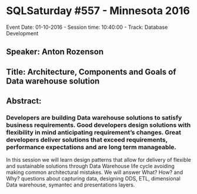# SQLSaturday #557 - Minnesota 2016
Event Date: 01-10-2016 - Session time: 10:40:00 - Track: Database Development
## Speaker: Anton Rozenson
## Title: Architecture, Components and Goals of Data warehouse solution
## Abstract:
### Developers are building Data warehouse solutions to satisfy business requirements. Good developers design solutions with flexibility in mind anticipating requirement’s changes. Great developers deliver solutions that exceed requirements, performance expectations and are long term manageable.
 
In this session we will learn design patterns that allow for delivery of flexible and sustainable solutions through Data Warehouse life cycle avoiding making common architectural mistakes.
We will answer What? How? and Why? questions about capturing data, designing ODS, ETL, dimensional Data warehouse, symantec and presentations layers.
